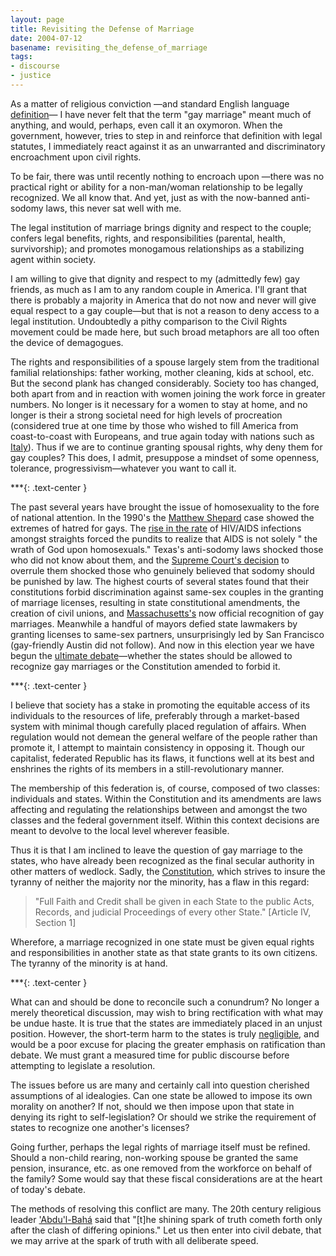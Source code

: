 ```yaml
---
layout: page
title: Revisiting the Defense of Marriage
date: 2004-07-12
basename: revisiting_the_defense_of_marriage
tags:
- discourse
- justice
---
```


As a matter of religious conviction &mdash;and standard English language [definition](http://dictionary.reference.com/search?q=marriage)&mdash; I
have never felt that the term "gay marriage" meant much of anything, and would,
perhaps, even call it an oxymoron. When the government, however, tries to step
in and reinforce that definition with legal statutes, I immediately react
against it as an unwarranted and discriminatory encroachment upon civil rights.

<!--more-->

To be fair, there was until recently nothing to encroach upon &mdash;there was
no practical right or ability for a non-man/woman relationship to be legally
recognized. We all know that. And yet, just as with the now-banned anti-sodomy
laws, this never sat well with me.

The legal institution of marriage brings dignity and respect to the couple;
confers legal benefits, rights, and responsibilities (parental, health,
survivorship); and promotes monogamous relationships as a stabilizing agent
within society.

I am willing to give that dignity and respect to my (admittedly few) gay
friends, as much as I am to any random couple in America. I'll grant that there
is probably a majority in America that do not now and never will give equal
respect to a gay couple&mdash;but that is not a reason to deny access to a legal
institution. Undoubtedly a pithy comparison to the Civil Rights movement could
be made here, but such broad metaphors are all too often the device of
demagogues.

The rights and responsibilities of a spouse largely stem from the traditional
familial relationships: father working, mother cleaning, kids at school, etc.
But the second plank has changed considerably. Society too has changed, both
apart from and in reaction with women joining the work force in greater numbers.
No longer is it necessary for a women to stay at home, and no longer is their a
strong societal need for high levels of procreation (considered true at one time
by those who wished to fill America from coast-to-coast with Europeans, and true
again today with nations such as [Italy](http://news.bbc.co.uk/1/hi/world/europe/2472845.stm)). Thus if
we are to continue granting spousal rights, why deny them for gay couples? This
does, I admit, presuppose a mindset of some openness, tolerance,
progressivism&mdash;whatever you want to call it.

***{: .text-center }

The past several years have brought the issue of homosexuality to the fore of
national attention. In the 1990's the [Matthew
Shepard](http://news.google.com/news?hl=en&edition=us&ie=ISO-8859-1&q=%22matthew+shepard%22) case showed the extremes of hatred for gays. The [rise
in the rate](http://www.usatoday.com/news/health/2003-02-11-hiv-rates-rising_x.htm) of HIV/AIDS infections amongst straights forced the pundits to
realize that AIDS is not solely " the wrath of God upon homosexuals." Texas's
anti-sodomy laws shocked  those who did not know about them, and the [Supreme Court's
decision](http://www.cnn.com/2003/LAW/06/26/scotus.sodomy/) to overrule them shocked those who genuinely believed that sodomy
should be punished by law. The highest courts of several states found that their
constitutions forbid discrimination against same-sex couples in the granting of
marriage licenses, resulting in state constitutional amendments, the creation of
civil unions, and [Massachusetts's](http://www.cbsnews.com/stories/2004/02/04/politics/main597863.shtml)
now official recognition of gay marriages. Meanwhile a handful of mayors defied
state lawmakers by granting licenses to same-sex partners, unsurprisingly led by
San Francisco (gay-friendly Austin did not follow). And now in this election
year we have begun the [ultimate
debate](http://news.google.com/news?q=gay+marriage&hl=en&lr=&ie=UTF-8&sa=N&tab=nn)&mdash;whether the states should be allowed to recognize gay marriages
or the Constitution amended to forbid it.

***{: .text-center }

I believe that society has a stake in promoting the equitable access of its individuals
to the resources of life, preferably through a market-based system with minimal
though carefully placed regulation of affairs. When regulation would not demean
the general welfare of the people rather than promote it, I attempt to maintain
consistency in opposing it. Though our capitalist, federated Republic has its flaws,
it functions well at its best and enshrines the rights of its members in a still-revolutionary
manner.

The membership of this federation is, of course, composed of two classes: individuals
and states. Within the Constitution and its amendments are laws affecting and regulating
the relationships between and amongst the two classes and the federal government
itself. Within this context decisions are meant to devolve to the local level wherever
feasible.

Thus it is that I am inclined to leave the question of gay marriage to the states,
who have already been recognized as the final secular authority in other matters
of wedlock. Sadly, the [Constitution](http://www.house.gov/Constitution/Constitution.html), which strives to insure the tyranny of neither
the majority nor the minority, has a flaw in this regard:

> "Full Faith and Credit shall be given in each State to the public Acts,
> Records, and judicial Proceedings of every other State." [Article IV, Section
> 1]

Wherefore, a marriage recognized in one state must be given equal rights and responsibilities
in another state as that state grants to its own citizens. The tyranny of the minority
is at hand.

***{: .text-center }

What can and should be done to reconcile such a conundrum? No longer a merely
theoretical discussion, may wish to bring rectification with what may be undue
haste. It is true that the states are immediately placed in an unjust position.
However, the short-term harm to the states is truly [negligible](http://www.newsday.com/news/local/wire/ny-bc-ny--gaymarriage-lawsu0712jul12,0,1847916.story?coll=ny-ap-regional-wire),
and would be a poor excuse for placing the greater emphasis on ratification than
debate. We must grant a measured time for public discourse before attempting to
legislate a resolution.

The issues before us are many and certainly call into question cherished
assumptions of al idealogies. Can one state be allowed to impose its own
morality on another? If not, should we then impose upon that state in denying
its right to self-legislation? Or should we strike the requirement of states to
recognize one another's licenses?

Going further, perhaps the legal rights of marriage itself must be refined.
Should a non-child rearing, non-working spouse be granted the same pension,
insurance, etc. as one removed from the workforce on behalf of the family? Some
would say that these fiscal considerations are at the heart of today's debate.

The methods of resolving this conflict are many. The 20th century religious
leader ['Abdu'l-Bah&aacute;](http://en.wikipedia.org/wiki/%60Abdu%27l-Bah%E1)
said that "[t]he shining spark of truth cometh forth only after the clash of
differing opinions." Let us then enter into civil debate, that we may arrive at
the spark of truth with all deliberate speed.
